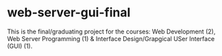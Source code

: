 # web-server-gui-final
This is the final/graduating project for the courses: Web Development (2), Web Server Programming (1) &amp; Interface Design/Grapgical USer Interface (GUI) (1).   
